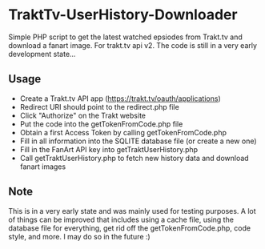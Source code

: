 # TraktTv-UserHistory-Downloader
Simple PHP script to get the latest watched epsiodes from Trakt.tv and download a fanart image.
For trakt.tv api v2.
The code is still in a very early development state...

## Usage
- Create a Trakt.tv API app (https://trakt.tv/oauth/applications)
- Redirect URI should point to the redirect.php file
- Click "Authorize" on the Trakt website
- Put the code into the getTokenFromCode.php file
- Obtain a first Access Token by calling getTokenFromCode.php
- Fill in all information into the SQLITE database file (or create a new one)
- Fill in the FanArt API key into getTraktUserHistory.php
- Call getTraktUserHistory.php to fetch new history data and download fanart images

## Note
This is in a very early state and was mainly used for testing purposes. A lot of things can be improved that includes using a cache file,
using the database file for everything, get rid off the getTokenFromCode.php, code style, and more. I may do so in the future :)
